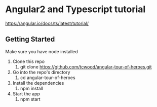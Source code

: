 # Angular2 and Typescript tutorial
https://angular.io/docs/ts/latest/tutorial/

## Getting Started

Make sure you have node installed

1. Clone this repo
    1. git clone https://github.com/tcwood/angular-tour-of-heroes.git
1. Go into the repo's directory 
    1. cd angular-tour-of-heroes
1. Install the dependencies
    1. npm install
1. Start the app
    1. npm start
